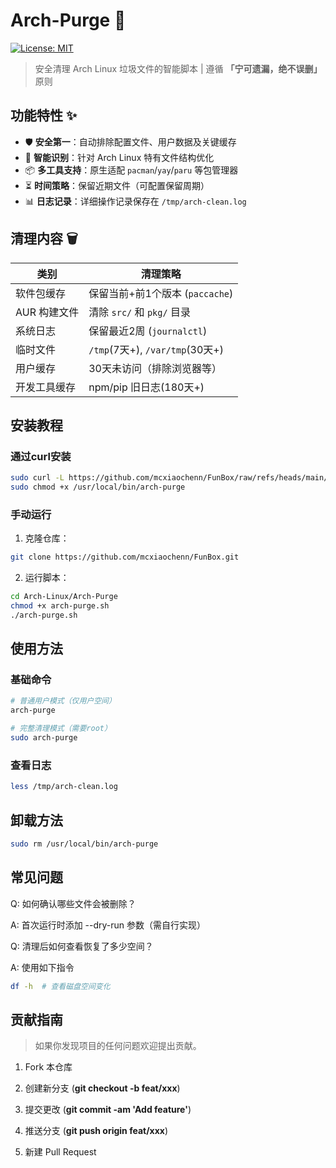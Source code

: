 # Arch-Purge 🧹

[![License: MIT](https://img.shields.io/badge/License-MIT-blue.svg)](LICENSE)

> 安全清理 Arch Linux 垃圾文件的智能脚本 | 遵循 **「宁可遗漏，绝不误删」** 原则

## 功能特性 ✨

- 🛡️ **安全第一**：自动排除配置文件、用户数据及关键缓存
- 🧠 **智能识别**：针对 Arch Linux 特有文件结构优化
- 📦 **多工具支持**：原生适配 `pacman`/`yay`/`paru` 等包管理器
- ⏳ **时间策略**：保留近期文件（可配置保留周期）
- 📊 **日志记录**：详细操作记录保存在 `/tmp/arch-clean.log`

## 清理内容 🗑️

| 类别                | 清理策略                          |
|---------------------|----------------------------------|
| 软件包缓存          | 保留当前+前1个版本 (`paccache`)  |
| AUR 构建文件        | 清除 `src/` 和 `pkg/` 目录       |
| 系统日志            | 保留最近2周 (`journalctl`)       |
| 临时文件            | `/tmp`(7天+), `/var/tmp`(30天+)  |
| 用户缓存            | 30天未访问（排除浏览器等）       |
| 开发工具缓存        | npm/pip 旧日志(180天+)           |

## 安装教程

### 通过curl安装
```bash
sudo curl -L https://github.com/mcxiaochenn/FunBox/raw/refs/heads/main/Arch-Linux/Arch-Purge/arch-purge.sh -o /usr/local/bin/arch-purge
sudo chmod +x /usr/local/bin/arch-purge
```

### 手动运行

1. 克隆仓库：
```bash
git clone https://github.com/mcxiaochenn/FunBox.git
```

2. 运行脚本：
```bash
cd Arch-Linux/Arch-Purge
chmod +x arch-purge.sh
./arch-purge.sh
```

## 使用方法


### 基础命令

```bash
# 普通用户模式（仅用户空间）
arch-purge

# 完整清理模式（需要root）
sudo arch-purge
```

### 查看日志

```bash
less /tmp/arch-clean.log
```

## 卸载方法

```bash
sudo rm /usr/local/bin/arch-purge
```

## 常见问题

Q: 如何确认哪些文件会被删除？

A: 首次运行时添加 --dry-run 参数（需自行实现）

Q: 清理后如何查看恢复了多少空间？

A: 使用如下指令

```bash
df -h  # 查看磁盘空间变化
```

## 贡献指南

> 如果你发现项目的任何问题欢迎提出贡献。

1. Fork 本仓库

2. 创建新分支 (**git checkout -b feat/xxx**)

3. 提交更改 (**git commit -am 'Add feature'**)

4. 推送分支 (**git push origin feat/xxx**)

5. 新建 Pull Request